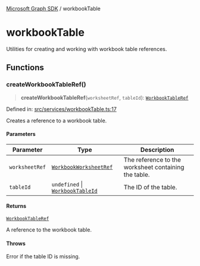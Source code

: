 [Microsoft Graph SDK](README.md) / workbookTable

# workbookTable

Utilities for creating and working with workbook table references.

## Functions

### createWorkbookTableRef()

> **createWorkbookTableRef**(`worksheetRef`, `tableId`): [`WorkbookTableRef`](WorkbookTable-1.md#workbooktableref)

Defined in: [src/services/workbookTable.ts:17](https://github.com/Future-Secure-AI/microsoft-graph/blob/main/src/services/workbookTable.ts#L17)

Creates a reference to a workbook table.

#### Parameters

| Parameter | Type | Description |
| ------ | ------ | ------ |
| `worksheetRef` | [`WorkbookWorksheetRef`](WorkbookWorksheet-1.md#workbookworksheetref) | The reference to the worksheet containing the table. |
| `tableId` | `undefined` \| [`WorkbookTableId`](WorkbookTable-1.md#workbooktableid) | The ID of the table. |

#### Returns

[`WorkbookTableRef`](WorkbookTable-1.md#workbooktableref)

A reference to the workbook table.

#### Throws

Error if the table ID is missing.
